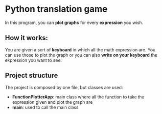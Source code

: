 # Python translation game

In this program, you can **plot graphs** for every **expression** you wish.

## How it works:

You are given a sort of **keyboard** in which all the math expression are. You can use those to plot the graph or you can also **write on your keyboard** the expression you want to see.

## Project structure

The project is composed by one file, but classes are used:

- **FunctionPlotterApp**: main class where all the function to take the expression given and plot the graph are
- **main**: used to call the main class
